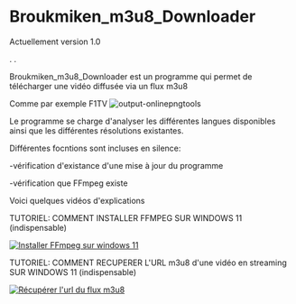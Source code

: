 # Broukmiken_m3u8_Downloader

Actuellement version 1.0


.
.


Broukmiken_m3u8_Downloader est un programme qui permet de télécharger une vidéo diffusée via un flux m3u8

Comme par exemple F1TV   ![output-onlinepngtools](https://github.com/user-attachments/assets/0adb06b5-83b8-4566-b477-1aa99e383947)




Le programme se charge d'analyser les différentes langues disponibles ainsi que les différentes résolutions existantes.


Différentes focntions sont incluses en silence:

-vérification d'existance d'une mise à jour du programme

-vérification que FFmpeg existe

Voici quelques vidéos d'explications






TUTORIEL: COMMENT INSTALLER FFMPEG SUR WINDOWS 11 (indispensable)

[![Installer FFmpeg sur windows 11](https://img.youtube.com/vi/lHnszz5V0as/0.jpg)](https://www.youtube.com/watch?v=lHnszz5V0as "Installer FFmpeg sur windows 11")





TUTORIEL: COMMENT RECUPERER L'URL m3u8 d'une vidéo en streaming SUR WINDOWS 11 (indispensable)

[![Récupérer l'url du flux m3u8](https://img.youtube.com/vi/Z5Ni5sVbq94/0.jpg)](https://www.youtube.com/watch?v=Z5Ni5sVbq94 "Récupérer l'url du flux m3u8")










